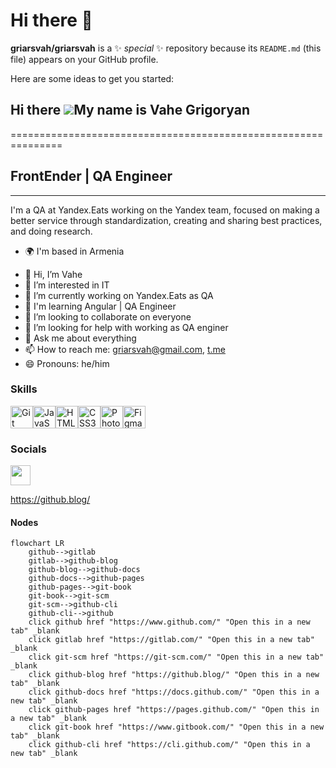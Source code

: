 # Hi there 👋

**griarsvah/griarsvah** is a ✨ _special_ ✨ repository because its `README.md` (this file) appears on your GitHub profile.

Here are some ideas to get you started:
## Hi there ![](https://user-images.githubusercontent.com/18350557/176309783-0785949b-9127-417c-8b55-ab5a4333674e.gif)My name is Vahe Grigoryan
===============================================================

## FrontEnder | QA Engineer
-----------

I'm a QA at Yandex.Eats working on the Yandex team, focused on making a better service through standardization, creating and sharing best practices, and doing research.

* 🌍 I'm based in Armenia
- 👋 Hi, I’m Vahe
- 👀 I’m interested in IT
- 🔭 I’m currently working on Yandex.Eats as QA
- 🌱 I'm learning Angular | QA Engineer
- 👯 I’m looking to collaborate on everyone
- 🤔 I’m looking for help with working as QA enginer
- 💬 Ask me about everything 
- 📫 How to reach me: [griarsvah@gmail.com](mailto:griarsvah@gmail.com),  [t.me](https://t.me/GriArsVah)
- 😄 Pronouns: he/him

### Skills

<p align="left">
<a href="https://git-scm.com/" target="_blank" rel="noreferrer"><img src="https://raw.githubusercontent.com/danielcranney/readme-generator/main/public/icons/skills/git-colored.svg" width="36" height="36" alt="Git" /></a><a href="https://developer.mozilla.org/en-US/docs/Web/JavaScript" target="_blank" rel="noreferrer"><img src="https://raw.githubusercontent.com/danielcranney/readme-generator/main/public/icons/skills/javascript-colored.svg" width="36" height="36" alt="JavaScript" /></a><a href="https://developer.mozilla.org/en-US/docs/Glossary/HTML5" target="_blank" rel="noreferrer"><img src="https://raw.githubusercontent.com/danielcranney/readme-generator/main/public/icons/skills/html5-colored.svg" width="36" height="36" alt="HTML5" /></a><a href="https://www.w3.org/TR/CSS/#css" target="_blank" rel="noreferrer"><img src="https://raw.githubusercontent.com/danielcranney/readme-generator/main/public/icons/skills/css3-colored.svg" width="36" height="36" alt="CSS3" /></a><a href="https://www.adobe.com/uk/products/photoshop.html" target="_blank" rel="noreferrer"><img src="https://raw.githubusercontent.com/danielcranney/readme-generator/main/public/icons/skills/photoshop-colored.svg" width="36" height="36" alt="Photoshop" /></a><a href="https://www.figma.com/" target="_blank" rel="noreferrer"><img src="https://raw.githubusercontent.com/danielcranney/readme-generator/main/public/icons/skills/figma-colored.svg" width="36" height="36" alt="Figma" /></a>
</p>

### Socials

<p align="left"><a href="https://www.github.com/GriArsVah/" target="_blank" rel="noreferrer"><picture><source media="(prefers-color-scheme: dark)" srcset="https://raw.githubusercontent.com/danielcranney/readme-generator/main/public/icons/socials/github-dark.svg"><source media="(prefers-color-scheme: light)" srcset="https://raw.githubusercontent.com/danielcranney/readme-generator/main/public/icons/socials/github.svg"><img src="https://raw.githubusercontent.com/danielcranney/readme-generator/main/public/icons/socials/github.svg" width="32" height="32"></picture></a></p>

 https://github.blog/

#### Nodes



```mermaid
flowchart LR
    github-->gitlab
    gitlab-->github-blog
    github-blog-->github-docs
    github-docs-->github-pages
    github-pages-->git-book
    git-book-->git-scm
    git-scm-->github-cli
    github-cli-->github
    click github href "https://www.github.com/" "Open this in a new tab" _blank
    click gitlab href "https://gitlab.com/" "Open this in a new tab" _blank
    click git-scm href "https://git-scm.com/" "Open this in a new tab" _blank
    click github-blog href "https://github.blog/" "Open this in a new tab" _blank
    click github-docs href "https://docs.github.com/" "Open this in a new tab" _blank
    click github-pages href "https://pages.github.com/" "Open this in a new tab" _blank
    click git-book href "https://www.gitbook.com/" "Open this in a new tab" _blank
    click github-cli href "https://cli.github.com/" "Open this in a new tab" _blank
```
